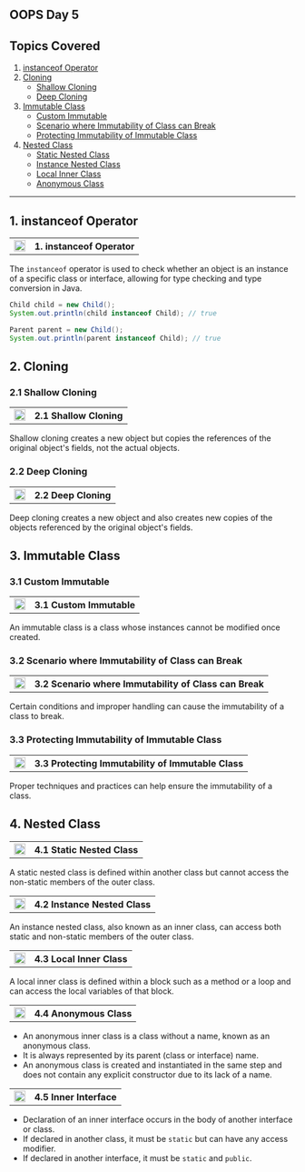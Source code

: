 
## OOPS Day 5

**Topics Covered**
--------------
1. [instanceof Operator](#1-instanceof-operator)
2. [Cloning](#2-cloning)
    - [Shallow Cloning](#21-shallow-cloning)
    - [Deep Cloning](#22-deep-cloning)
3. [Immutable Class](#3-immutable-class)
    - [Custom Immutable](#31-custom-immutable)
    - [Scenario where Immutability of Class can Break](#32-scenario-where-immutability-of-class-can-break)
    - [Protecting Immutability of Immutable Class](#33-protecting-immutability-of-immutable-class)
4. [Nested Class](#4-nested-class)
    - [Static Nested Class](#41-static-nested-class)
    - [Instance Nested Class](#42-instance-nested-class)
    - [Local Inner Class](#43-local-inner-class)
    - [Anonymous Class](#44-anonymous-class)
--------------

## 1. instanceof Operator

<table>
    <tr>
        <td><a href="https://youtu.be/link-to-instanceof-video">
             <img src="https://github.com/user-attachments/assets/393a6073-ba6a-48dd-972b-9e9b8d908e45" alt="yt" width="20" height="20">
        </a></td>
        <th align="left">1. instanceof Operator</th>
    </tr>
</table>

The `instanceof` operator is used to check whether an object is an instance of a specific class or interface, allowing for type checking and type conversion in Java.

```java
Child child = new Child();
System.out.println(child instanceof Child); // true

Parent parent = new Child();
System.out.println(parent instanceof Child); // true
```

## 2. Cloning

### 2.1 Shallow Cloning

<table>
    <tr>
        <td><a href="https://youtu.be/link-to-shallow-cloning-video">
             <img src="https://github.com/user-attachments/assets/393a6073-ba6a-48dd-972b-9e9b8d908e45" alt="yt" width="20" height="20">
        </a></td>
        <th align="left">2.1 Shallow Cloning</th>
    </tr>
</table>

Shallow cloning creates a new object but copies the references of the original object's fields, not the actual objects.

### 2.2 Deep Cloning

<table>
    <tr>
        <td><a href="https://youtu.be/link-to-deep-cloning-video">
             <img src="https://github.com/user-attachments/assets/393a6073-ba6a-48dd-972b-9e9b8d908e45" alt="yt" width="20" height="20">
        </a></td>
        <th align="left">2.2 Deep Cloning</th>
    </tr>
</table>

Deep cloning creates a new object and also creates new copies of the objects referenced by the original object's fields.

## 3. Immutable Class

### 3.1 Custom Immutable

<table>
    <tr>
        <td><a href="https://youtu.be/link-to-custom-immutable-video">
            <img src="https://github.com/user-attachments/assets/393a6073-ba6a-48dd-972b-9e9b8d908e45" alt="yt" width="20" height="20">
        </a></td>
        <th align="left">3.1 Custom Immutable</th>
    </tr>
</table>

An immutable class is a class whose instances cannot be modified once created.

### 3.2 Scenario where Immutability of Class can Break

<table>
    <tr>
        <td><a href="https://youtu.be/link-to-immutability-break-video">
             <img src="https://github.com/user-attachments/assets/393a6073-ba6a-48dd-972b-9e9b8d908e45" alt="yt" width="20" height="20">
        </a></td>
        <th align="left">3.2 Scenario where Immutability of Class can Break</th>
    </tr>
</table>

Certain conditions and improper handling can cause the immutability of a class to break.

### 3.3 Protecting Immutability of Immutable Class

<table>
    <tr>
        <td><a href="https://youtu.be/link-to-protecting-immutability-video">
            <img src="https://github.com/user-attachments/assets/393a6073-ba6a-48dd-972b-9e9b8d908e45" alt="yt" width="20" height="20">
        </a></td>
        <th align="left">3.3 Protecting Immutability of Immutable Class</th>
    </tr>
</table>

Proper techniques and practices can help ensure the immutability of a class.

## 4. Nested Class

<table>
    <tr>
        <td><a href="https://youtu.be/link-to-static-nested-class-video">
            <img src="https://github.com/user-attachments/assets/393a6073-ba6a-48dd-972b-9e9b8d908e45" alt="yt" width="20" height="20">
        </a></td>
        <th align="left">4.1 Static Nested Class</th>
    </tr>
</table>

A static nested class is defined within another class but cannot access the non-static members of the outer class.

<table>
    <tr>
        <td><a href="https://youtu.be/link-to-instance-nested-class-video">
             <img src="https://github.com/user-attachments/assets/393a6073-ba6a-48dd-972b-9e9b8d908e45" alt="yt" width="20" height="20">
        </a></td>
        <th align="left">4.2 Instance Nested Class</th>
    </tr>
</table>

An instance nested class, also known as an inner class, can access both static and non-static members of the outer class.

<table>
    <tr>
        <td><a href="https://youtu.be/link-to-local-inner-class-video">
             <img src="https://github.com/user-attachments/assets/393a6073-ba6a-48dd-972b-9e9b8d908e45" alt="yt" width="20" height="20">
        </a></td>
        <th align="left">4.3 Local Inner Class</th>
    </tr>
</table>

A local inner class is defined within a block such as a method or a loop and can access the local variables of that block.

<table>
    <tr>
        <td><a href="https://youtu.be/link-to-anonymous-class-video">
             <img src="https://github.com/user-attachments/assets/393a6073-ba6a-48dd-972b-9e9b8d908e45" alt="yt" width="20" height="20">
        </a></td>
        <th align="left">4.4 Anonymous Class</th>
    </tr>
</table>

- An anonymous inner class is a class without a name, known as an anonymous class. 
- It is always represented by its parent (class or interface) name. 
- An anonymous class is created and instantiated in the same step and does not contain any explicit constructor due to its lack of a name.

<table>
    <tr>
        <td><a href="https://youtu.be/link-to-anonymous-class-video">
             <img src="https://github.com/user-attachments/assets/393a6073-ba6a-48dd-972b-9e9b8d908e45" alt="yt" width="20" height="20">
        </a></td>
        <th align="left">4.5 Inner Interface</th>
    </tr>
</table>

- Declaration of an inner interface occurs in the body of another interface or class.       
- If declared in another class, it must be `static` but can have any access modifier.        
- If declared in another interface, it must be `static` and `public`.        
